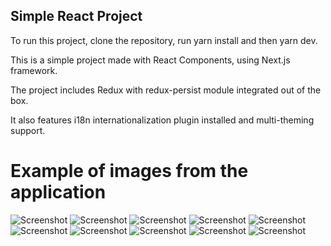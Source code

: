 ## Simple React Project

To run this project, clone the repository, run yarn install and then yarn dev.

This is a simple project made with React Components, using Next.js framework.

The project includes Redux with redux-persist module integrated out of the box. 

It also features i18n internationalization plugin installed and multi-theming support.

# Example of images from the application

![Screenshot](/screenshots/button_01.png)
![Screenshot](/screenshots/button_02.png)
![Screenshot](/screenshots/button_03.png)
![Screenshot](/screenshots/button_04.png)
![Screenshot](/screenshots/button_05.png)
![Screenshot](/screenshots/button_06.png)
![Screenshot](/screenshots/date_01.png)
![Screenshot](/screenshots/date_02.png)
![Screenshot](/screenshots/input_01.png)
![Screenshot](/screenshots/input_02.png)